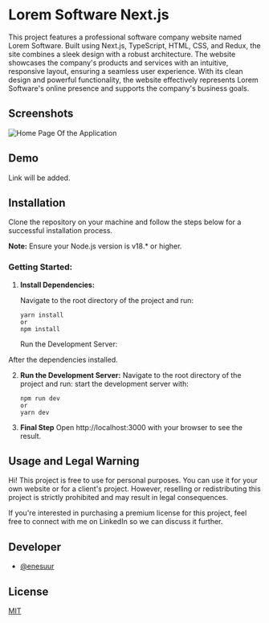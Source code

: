 # Lorem Software Next.js

This project features a professional software company website named Lorem Software. Built using Next.js, TypeScript, HTML, CSS, and Redux, the site combines a sleek design with a robust architecture. The website showcases the company's products and services with an intuitive, responsive layout, ensuring a seamless user experience. With its clean design and powerful functionality, the website effectively represents Lorem Software's online presence and supports the company's business goals.

## Screenshots

![Home Page Of the Application](https://i.hizliresim.com/khq9bqg.png)

## Demo
Link will be added.

## Installation

Clone the repository on your machine and follow the steps below for a successful installation process.

**Note:** Ensure your Node.js version is v18.\* or higher.

### Getting Started:

1. **Install Dependencies:**

   Navigate to the root directory of the project and run:

   ```
   yarn install
   or
   npm install
   ```

   Run the Development Server:

After the dependencies installed.

2. **Run the Development Server:**
   Navigate to the root directory of the project and run: start the development server with:

   ```
   npm run dev
   or
   yarn dev
   ```

3. **Final Step**
   Open http://localhost:3000 with your browser to see the result.


## Usage and Legal Warning

Hi! This project is free to use for personal purposes. You can use it for your own website or for a client's project. However, reselling or redistributing this project is strictly prohibited and may result in legal consequences.

If you're interested in purchasing a premium license for this project, feel free to connect with me on LinkedIn so we can discuss it further.

## Developer

- [@enesuur](https://www.github.com/enesuur)






## License

[MIT](https://choosealicense.com/licenses/mit/)

